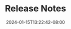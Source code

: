---
weight: 999
title: "Release Notes"
description: ""
icon: "article"
date: "2024-01-15T13:22:42-08:00"
lastmod: "2024-01-15T13:22:42-08:00"
draft: true
toc: true
---